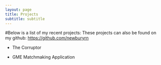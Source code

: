 ```yaml
---
layout: page
title: Projects
subtitle: subtitle
---
```


#Below is a list of my recent projects:
These projects can also be found on my github: <https://github.com/newburyrn>

* The Corruptor

* GME Matchmaking Application